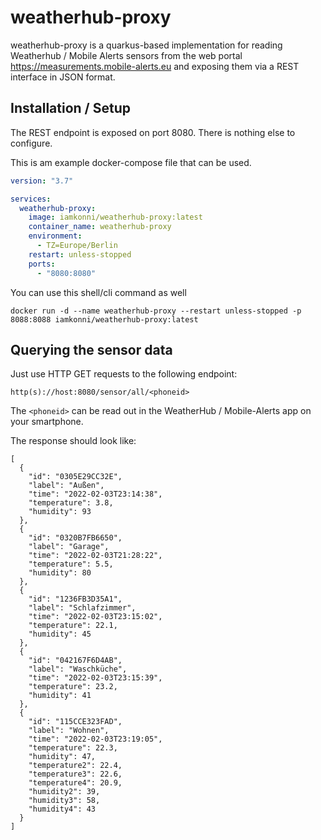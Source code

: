 # weatherhub-proxy

weatherhub-proxy is a quarkus-based implementation for reading Weatherhub / Mobile Alerts sensors from the web portal https://measurements.mobile-alerts.eu and exposing them via a REST interface in JSON format.

## Installation / Setup

The REST endpoint is exposed on port 8080. There is nothing else to configure.

This is am example docker-compose file that can be used.

```docker-compose.yml
version: "3.7"

services:
  weatherhub-proxy:
    image: iamkonni/weatherhub-proxy:latest
    container_name: weatherhub-proxy
    environment:
      - TZ=Europe/Berlin
    restart: unless-stopped
    ports:
      - "8080:8080"
```

You can use this shell/cli command as well

```shell
docker run -d --name weatherhub-proxy --restart unless-stopped -p 8088:8088 iamkonni/weatherhub-proxy:latest
```

## Querying the sensor data

Just use HTTP GET requests to the following endpoint:

```endpoint
http(s)://host:8080/sensor/all/<phoneid>
```

The `<phoneid>` can be read out in the WeatherHub / Mobile-Alerts app on your smartphone.
  
The response should look like:
  
```application/json
[
  {
    "id": "0305E29CC32E",
    "label": "Außen",
    "time": "2022-02-03T23:14:38",
    "temperature": 3.8,
    "humidity": 93
  },
  {
    "id": "0320B7FB6650",
    "label": "Garage",
    "time": "2022-02-03T21:28:22",
    "temperature": 5.5,
    "humidity": 80
  },
  {
    "id": "1236FB3D35A1",
    "label": "Schlafzimmer",
    "time": "2022-02-03T23:15:02",
    "temperature": 22.1,
    "humidity": 45
  },
  {
    "id": "042167F6D4AB",
    "label": "Waschküche",
    "time": "2022-02-03T23:15:39",
    "temperature": 23.2,
    "humidity": 41
  },
  {
    "id": "115CCE323FAD",
    "label": "Wohnen",
    "time": "2022-02-03T23:19:05",
    "temperature": 22.3,
    "humidity": 47,
    "temperature2": 22.4,
    "temperature3": 22.6,
    "temperature4": 20.9,
    "humidity2": 39,
    "humidity3": 58,
    "humidity4": 43
  }
]
```
